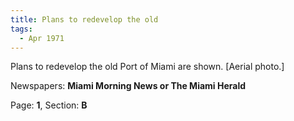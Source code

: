 ```yaml
---  
title: Plans to redevelop the old  
tags:  
  - Apr 1971  
---  
```

  
Plans to redevelop the old Port of Miami are shown. [Aerial photo.]  
  
Newspapers: **Miami Morning News or The Miami Herald**  
  
Page: **1**, Section: **B** 
